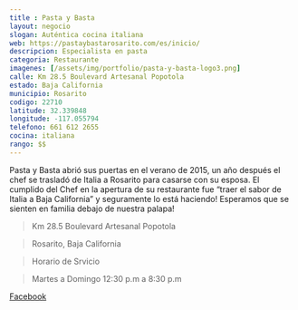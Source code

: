 ```yaml
---
title : Pasta y Basta
layout: negocio
slogan: Auténtica cocina italiana
web: https://pastaybastarosarito.com/es/inicio/
descripcion: Especialista en pasta
categoria: Restaurante
imagenes: [/assets/img/portfolio/pasta-y-basta-logo3.png]
calle: Km 28.5 Boulevard Artesanal Popotola
estado: Baja California
municipio: Rosarito
codigo: 22710
latitude: 32.339848
longitude: -117.055794
telefono: 661 612 2655
cocina: italiana
rango: $$
---
```


Pasta y Basta abrió sus puertas en el verano de 2015, un año después el chef se trasladó de Italia a Rosarito para casarse con su esposa. El cumplido del Chef en la apertura de su restaurante fue “traer el sabor de Italia a Baja California” y seguramente lo está haciendo! Esperamos que se sienten en familia debajo de nuestra palapa!

>Km 28.5 Boulevard Artesanal Popotola

>Rosarito, Baja California

>Horario de Srvicio

>Martes a Domingo 12:30 p.m a 8:30 p.m

[Facebook](https://www.facebook.com/ChefChristianGritti)
